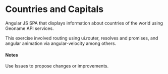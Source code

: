 # Countries and Capitals

Angular JS SPA that displays information about countries of the world using Geoname API services.

This exercise involved routing using ui.router, resolves and promises, and angular animation via angular-velocity among others.

#### Notes

Use Issues to propose changes or improvements.